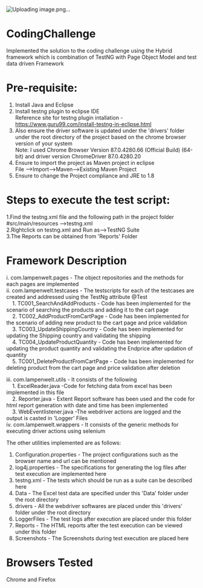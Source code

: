 ![Uploading image.png…]()


# CodingChallenge
Implemented the solution to the coding challenge using the Hybrid framework which is combination of TestNG with Page Object Model and test data driven Framework

# Pre-requisite:
1. Install Java and Eclipse
2. Install testng plugin to eclipse IDE <br />
Reference site for testng plugin intallation - https://www.guru99.com/install-testng-in-eclipse.html
3. Also ensure the driver software is updated under the 'drivers' folder under the root directory of the project based on the chrome browser version of your system <br />
Note: I used Chrome Browser Version 87.0.4280.66 (Official Build) (64-bit) and driver version ChromeDriver 87.0.4280.20
4. Ensure to import the project as Maven project in eclipse  <br />
File -->Import-->Maven-->Existing Maven Project
5. Ensure to change the Project compliance and JRE to 1.8

# Steps to execute the test script:
1.Find the testng.xml file and the following path in the project folder<br />
#src/main/resources -->testng.xml <br />
2.Rightclick on testng.xml and Run as-->TestNG Suite <br />
3.The Reports can be obtained from 'Reports' Folder

# Framework Description
i. com.lampenwelt.pages - The object repositories and the methods for each pages are implemented  <br />
ii. com.lampenwelt.testcases - The testscripts for each of the testcases are created and addressed using the TestNg attribute @Test  <br />
         &nbsp;&nbsp;&nbsp; 1. TC001_SearchAndAddProducts - Code has been implemented for the scenario of searching the products and adding it to the cart page <br />
         &nbsp;&nbsp;&nbsp; 2. TC002_AddProductFromCartPage - Code has been implemented for the scenario of adding new product to the cart page and price validation <br />
         &nbsp;&nbsp;&nbsp; 3. TC003_UpdateShippingCountry - Code has been implemented for updating the Shipping country and validating the shipping <br />
         &nbsp;&nbsp;&nbsp; 4. TC004_UpdateProductQuantity - Code has been implemented for updating the product quantity and validating the Endprice after updation of quantity<br />
         &nbsp;&nbsp;&nbsp; 5. TC001_DeleteProductFromCartPage - Code has been implemented for deleting product from the cart page and price validation after deletion<br />
         
iii. com.lampenwelt.utils - It consists of the following  <br />
         &nbsp;&nbsp;&nbsp; 1. ExcelReader.java -Code for fetching data from excel has been implemented in this file  <br />
         &nbsp;&nbsp;&nbsp; 2. Reporter.java - Extent Report software has been used and the code for html report generation with date and time has been implemented  <br />
         &nbsp;&nbsp;&nbsp; 3. WebEventlistener.java -The webdriver actions are logged and the output is casted in 'Logger' Files  <br />
iv. com.lampenwelt.wrappers - It consists of the generic methods for executing driver actions using selenium  <br />

The other utilities implemented are as follows:  <br />
1. Configuration.properties - The project configurations such as the browser name and url can be mentioned  <br />
2. log4j.properties - The specifications for generating the log files after test execution are implemented here  <br />
3. testng.xml - The tests which should be run as a suite can be described here  <br />
4. Data - The Excel test data are specified under this 'Data' folder under the root directory  <br />
5. drivers - All the webdriver softwares are placed under this 'drivers' folder under the root directory  <br />
6. LoggerFiles - The test logs after execution are placed under this folder  <br />
7. Reports - The HTML reports after the test execution can be viewed under this folder  <br />
8. Screenshots - The Screenshots during test execution are placed here

# Browsers Tested
Chrome and Firefox



